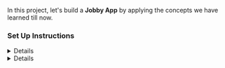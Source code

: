 In this project, let's build a **Jobby App** by applying the concepts we have learned till now.


### Set Up Instructions

<details>
- Download dependencies by running `npm install`
- Start up the app using `npm start`
</details>

<details>
  to see the website:
https://jobby534.ccbp.tech/login
- User credentials
   username: rahul
   password: rahul@2021
</details>
